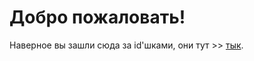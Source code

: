 # Добро пожаловать!

Наверное вы зашли сюда за id'шками, они тут >> [тык](https://ravenere.github.io/sulphur-dioxide/ID/Каталог).